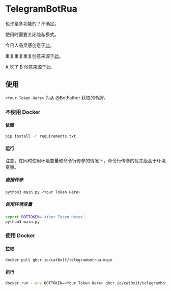 # TelegramBotRua

也许是多功能的？不确定。

使用时需要关闭隐私模式。

今日人品灵感创意于[此](https://github.com/GooGuJiang/Gugumoe-bot)。

重复重复重复创意来源于[此](https://github.com/rikumi/tietie-bot/blob/main/src/commands/repeat.ts)。

A 吃了 B 创意来源于[此](https://github.com/sxyazi/bendan/tree/master)。

## 使用

`<Your Token Here>` 为从 @BotFather 获取的令牌。

### 不使用 Docker

#### 依赖

```bash
pip install -r requirements.txt
```

#### 运行

注意，在同时使用环境变量和命令行传参的情况下，命令行传参的优先级高于环境变量。

##### 直接传参
```bash
python3 main.py <Your Token Here>
```

##### 使用环境变量
```bash
export BOTTOKEN='<Your Token Here>'
python3 main.py
```

### 使用 Docker

#### 拉取

```bash
docker pull ghcr.io/cat0x1f/telegrambotrua:main
```

#### 运行

```bash
docker run --env BOTTOKEN=<Your Token Here> ghcr.io/cat0x1f/telegrambotrua:main
```
